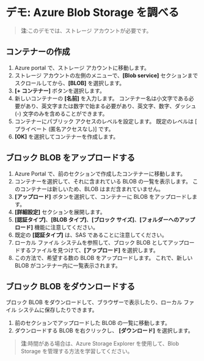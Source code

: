 # <a name="demonstration-explore-azure-blob-storage"></a>デモ: Azure Blob Storage を調べる

>**注**:このデモでは、ストレージ アカウントが必要です。

## <a name="create-a-container"></a>コンテナーの作成

1. Azure portal で、ストレージ アカウントに移動します。
2. ストレージ アカウントの左側のメニューで、**[Blob service]** セクションまでスクロールしてから、**[BLOB]** を選択します。
3. **[+ コンテナー]** ボタンを選択します。
4. 新しいコンテナーの **[名前]** を入力します。 コンテナー名は小文字である必要があり、英文字または数字で始まる必要があり、英文字、数字、ダッシュ (-) 文字のみを含めることができます。 
5. コンテナーにパブリック アクセスのレベルを設定します。 既定のレベルは [ プライベート (匿名アクセスなし)] です。
6. **[OK]** を選択してコンテナーを作成します。

## <a name="upload-a-block-blob"></a>ブロック BLOB をアップロードする

1. Azure Portal で、前のセクションで作成したコンテナーに移動します。
2. コンテナーを選択して、それに含まれている BLOB の一覧を表示します。 このコンテナーは新しいため、BLOB はまだ含まれていません。
3. **[アップロード]** ボタンを選択して、コンテナーに BLOB をアップロードします。
4. **[詳細設定]** セクションを展開します。
5. **[認証タイプ]**、**[BLOB タイプ]**、**[ブロック サイズ]**、**[フォルダーへのアップロード]** 機能に注意してください。
6. 既定の **[認証タイプ]** は、SAS であることに注意してください。
4. ローカル ファイル システムを参照して、ブロック BLOB としてアップロードするファイルを見つけて、**[アップロード]** を選択します。
5. この方法で、希望する数の BLOB をアップロードします。 これで、新しい BLOB がコンテナー内に一覧表示されます。

## <a name="download-a-block-blob"></a>ブロック BLOB をダウンロードする

ブロック BLOB をダウンロードして、ブラウザーで表示したり、ローカル ファイル システムに保存したりできます。 

1. 前のセクションでアップロードした BLOB の一覧に移動します。
2. ダウンロードする BLOB を右クリックし、 **[ダウンロード]** を選択します。

>**注**:時間がある場合は、Azure Storage Explorer を使用して、Blob Storage を管理する方法を学習してください。 